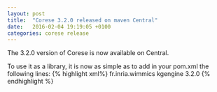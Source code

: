 ```yaml
---
layout: post
title:  "Corese 3.2.0 released on maven Central"
date:   2016-02-04 19:19:05 +0100
categories: corese release 
---
```

The 3.2.0 version of Corese is now available on Central.

To use it as a library, it is now as simple as to add in your pom.xml 
the following lines:
{% highlight xml%}
        <dependency>
            <groupId>fr.inria.wimmics</groupId>
            <artifactId>kgengine</artifactId>
            <version>3.2.0</version>
        </dependency>
{% endhighlight %}
